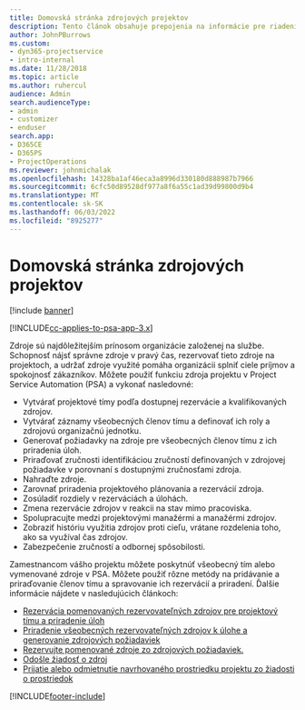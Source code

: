 ```yaml
---
title: Domovská stránka zdrojových projektov
description: Tento článok obsahuje prepojenia na informácie pre riadenie možností v Project Service Automation (PSA) pre Dynamics 365.
author: JohnPBurrows
ms.custom:
- dyn365-projectservice
- intro-internal
ms.date: 11/28/2018
ms.topic: article
ms.author: ruhercul
audience: Admin
search.audienceType:
- admin
- customizer
- enduser
search.app:
- D365CE
- D365PS
- ProjectOperations
ms.reviewer: johnmichalak
ms.openlocfilehash: 14328ba1af46eca3a8996d330180d888987b7966
ms.sourcegitcommit: 6cfc50d89528df977a8f6a55c1ad39d99800d9b4
ms.translationtype: MT
ms.contentlocale: sk-SK
ms.lasthandoff: 06/03/2022
ms.locfileid: "8925277"
---
```

# <a name="resourcing-projects-home-page"></a>Domovská stránka zdrojových projektov

[!include [banner](../includes/psa-now-project-operations.md)]

[!INCLUDE[cc-applies-to-psa-app-3.x](../includes/cc-applies-to-psa-app-3x.md)]

Zdroje sú najdôležitejším prínosom organizácie založenej na službe. Schopnosť nájsť správne zdroje v pravý čas, rezervovať tieto zdroje na projektoch, a udržať zdroje využité pomáha organizácii splniť ciele príjmov a spokojnosť zákazníkov. Môžete použiť funkciu zdroja projektu v Project Service Automation (PSA) a vykonať nasledovné:

- Vytvárať projektové tímy podľa dostupnej rezervácie a kvalifikovaných zdrojov.
- Vytvárať záznamy všeobecných členov tímu a definovať ich roly a zdrojovú organizačnú jednotku.
- Generovať požiadavky na zdroje pre všeobecných členov tímu z ich priradenia úloh.
- Priraďovať zručnosti identifikáciou zručností definovaných v zdrojovej požiadavke v porovnaní s dostupnými zručnosťami zdroja.
- Nahraďte zdroje.
- Zarovnať priradenia projektového plánovania a rezervácií zdroja.
- Zosúladiť rozdiely v rezerváciách a úlohách.
- Zmena rezervácie zdrojov v reakcii na stav mimo pracoviska.
- Spolupracujte medzi projektovými manažérmi a manažérmi zdrojov.
- Zobraziť históriu využitia zdrojov proti cieľu, vrátane rozdelenia toho, ako sa využíval čas zdrojov.
- Zabezpečenie zručností a odbornej spôsobilosti.


Zamestnancom vášho projektu môžete poskytnúť všeobecný tím alebo vymenované zdroje v PSA. Môžete použiť rôzne metódy na pridávanie a priraďovanie členov tímu a spravovanie ich rezervácií a priradení. Ďalšie informácie nájdete v nasledujúcich článkoch:

- [Rezervácia pomenovaných rezervovateľných zdrojov pre projektový tímu a priradenie úloh](assign-named-bookable-resource.md)
- [Priradenie všeobecných rezervovateľných zdrojov k úlohe a generovanie zdrojových požiadaviek](assign-generic-bookable-resource.md)
- [Rezervujte pomenované zdroje zo zdrojových požiadaviek.](book-named-resource.md)
- [Odošle žiadosť o zdroj](submit-resource-request.md)
- [Prijatie alebo odmietnutie navrhovaného prostriedku projektu zo žiadosti o prostriedok](accept-reject-proposed-resource.md)


[!INCLUDE[footer-include](../includes/footer-banner.md)]
